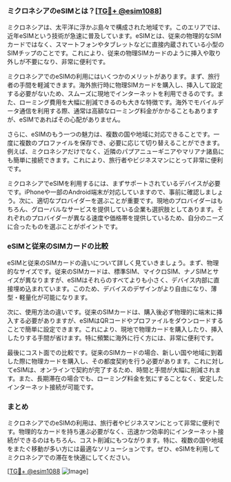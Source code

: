 ### ミクロネシアのeSIMとは？[[TG💪+ @esim1088](https://t.me/s/esim1088)]

ミクロネシアは、太平洋に浮かぶ島々で構成された地域です。このエリアでは、近年eSIMという技術が急速に普及しています。eSIMとは、従来の物理的なSIMカードではなく、スマートフォンやタブレットなどに直接内蔵されている小型のSIMチップのことです。これにより、従来の物理SIMカードのように挿入や取り外しが不要になり、非常に便利です。

ミクロネシアでのeSIMの利用にはいくつかのメリットがあります。まず、旅行者の手間を軽減できます。海外旅行時に物理SIMカードを購入し、挿入して設定する必要がないため、スムーズに現地でインターネットを利用できるのです。また、ローミング費用を大幅に削減できるのも大きな特徴です。海外でモバイルデータ通信を利用する際、通常は高額なローミング料金がかかることもありますが、eSIMであればその心配がありません。

さらに、eSIMのもう一つの魅力は、複数の国や地域に対応できることです。一度に複数のプロファイルを保存でき、必要に応じて切り替えることができます。例えば、ミクロネシアだけでなく、近隣のパプアニューギニアやマリアナ諸島にも簡単に接続できます。これにより、旅行者やビジネスマンにとって非常に便利です。

ミクロネシアでeSIMを利用するには、まずサポートされているデバイスが必要です。iPhoneや一部のAndroid端末が対応していますので、事前に確認しましょう。次に、適切なプロバイダーを選ぶことが重要です。現地のプロバイダーはもちろん、グローバルなサービスを提供している企業も選択肢としてあります。それぞれのプロバイダーが異なる速度や価格帯を提供しているため、自分のニーズに合ったものを選ぶことがポイントです。

### eSIMと従来のSIMカードの比較

eSIMと従来のSIMカードの違いについて詳しく見ていきましょう。まず、物理的なサイズです。従来のSIMカードは、標準SIM、マイクロSIM、ナノSIMとサイズが異なりますが、eSIMはそれらのすべてよりも小さく、デバイス内部に直接埋め込まれています。このため、デバイスのデザインがより自由になり、薄型・軽量化が可能になります。

次に、使用方法の違いです。従来のSIMカードは、購入後必ず物理的に端末に挿入する必要がありますが、eSIMはQRコードやプロファイルをダウンロードすることで簡単に設定できます。これにより、現地で物理カードを購入したり、挿入したりする手間が省けます。特に頻繁に海外に行く方には、非常に便利です。

最後にコスト面での比較です。従来のSIMカードの場合、新しい国や地域に到着した際に物理カードを購入し、その都度契約を行う必要があります。これに対してeSIMは、オンラインで契約が完了するため、時間と手間が大幅に削減されます。また、長期滞在の場合でも、ローミング料金を気にすることなく、安定したインターネット接続が可能です。

### まとめ

ミクロネシアでのeSIMの利用は、旅行者やビジネスマンにとって非常に便利です。物理的なカードを持ち運ぶ必要がなく、迅速かつ効率的にインターネット接続ができるのはもちろん、コスト削減にもつながります。特に、複数の国や地域をまたぐ移動が多い方には最適なソリューションです。ぜひ、eSIMを利用してミクロネシアでの滞在を快適にしてください。

[[TG💪+ @esim1088](https://t.me/s/esim1088) ![Image](https://i.postimg.cc/Y0z9fWf4/image.png)]